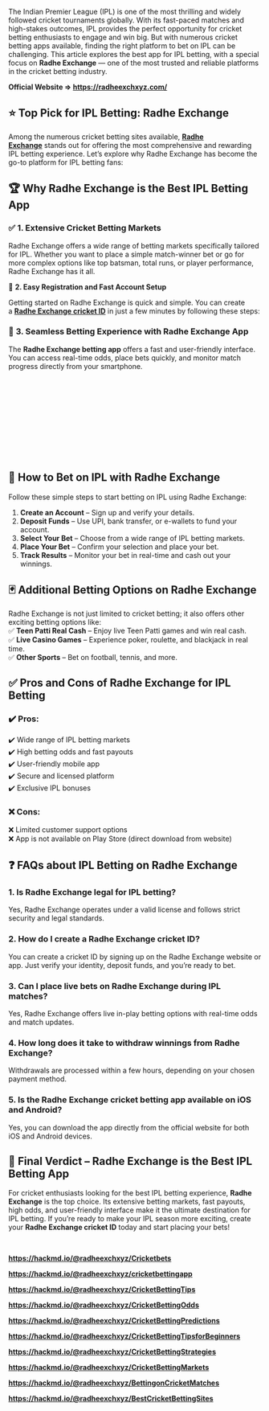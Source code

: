 <p data-start="54" data-end="598">The Indian Premier League (IPL) is one of the most thrilling and widely followed cricket tournaments globally. With its fast-paced matches and high-stakes outcomes, IPL provides the perfect opportunity for cricket betting enthusiasts to engage and win big. But with numerous cricket betting apps available, finding the right platform to bet on IPL can be challenging. This article explores the best app for IPL betting, with a special focus on <strong data-start="498" data-end="516">Radhe Exchange</strong> &mdash; one of the most trusted and reliable platforms in the cricket betting industry.</p>
<p data-start="54" data-end="598"><strong>Official Website =&gt; <a href="https://radheexchxyz.com/">https://radheexchxyz.com/</a></strong></p>
<h2 data-start="605" data-end="656"><strong>⭐ Top Pick for IPL Betting: Radhe Exchange</strong></h2>
<p data-start="657" data-end="897">Among the numerous cricket betting sites available,&nbsp;<strong><a href="https://radheexchxyz.com/">Radhe Exchange</a></strong>&nbsp;stands out for offering the most comprehensive and rewarding IPL betting experience. Let&rsquo;s explore why Radhe Exchange has become the go-to platform for IPL betting fans:</p>
<h2 data-start="1514" data-end="1572">🏆 <strong data-start="1520" data-end="1570">Why Radhe Exchange is the Best IPL Betting App</strong></h2>
<h3 data-start="1574" data-end="1622">✅ <strong data-start="1580" data-end="1620">1. Extensive Cricket Betting Markets</strong></h3>
<p data-start="1623" data-end="1872">Radhe Exchange offers a wide range of betting markets specifically tailored for IPL. Whether you want to place a simple match-winner bet or go for more complex options like top batsman, total runs, or player performance, Radhe Exchange has it all.</p>
<p data-start="1874" data-end="1929">🎯 <strong data-start="2060" data-end="2107">2. Easy Registration and Fast Account Setup</strong></p>
<p data-start="2110" data-end="2261">Getting started on Radhe Exchange is quick and simple. You can create a&nbsp;<strong><a href="https://radheexchxyz.com/">Radhe Exchange cricket ID</a></strong>&nbsp;in just a few minutes by following these steps:</p>
<h3 data-start="2548" data-end="2615">📲 <strong data-start="2555" data-end="2613">3. Seamless Betting Experience with Radhe Exchange App</strong></h3>
<p data-start="2616" data-end="2804">The <strong data-start="2620" data-end="2650">Radhe Exchange betting app</strong> offers a fast and user-friendly interface. You can access real-time odds, place bets quickly, and monitor match progress directly from your smartphone.</p>
<p data-start="2806" data-end="2941">&nbsp;</p>
<h3 data-start="2948" data-end="2990">&nbsp;</h3>
<h3 data-start="3303" data-end="3359">&nbsp;</h3>
<h2 data-start="3692" data-end="3760">&nbsp;</h2>
<h2 data-start="4401" data-end="4450">🚀 <strong data-start="4407" data-end="4448">How to Bet on IPL with Radhe Exchange</strong></h2>
<p data-start="4451" data-end="4524">Follow these simple steps to start betting on IPL using Radhe Exchange:</p>
<ol data-start="4525" data-end="4898">
<li data-start="4525" data-end="4586"><strong data-start="4528" data-end="4549">Create an Account</strong> &ndash; Sign up and verify your details.</li>
<li data-start="4587" data-end="4670"><strong data-start="4590" data-end="4607">Deposit Funds</strong> &ndash; Use UPI, bank transfer, or e-wallets to fund your account.</li>
<li data-start="4671" data-end="4746"><strong data-start="4674" data-end="4693">Select Your Bet</strong> &ndash; Choose from a wide range of IPL betting markets.</li>
<li data-start="4747" data-end="4815"><strong data-start="4750" data-end="4768">Place Your Bet</strong> &ndash; Confirm your selection and place your bet.</li>
<li data-start="4816" data-end="4898"><strong data-start="4819" data-end="4836">Track Results</strong> &ndash; Monitor your bet in real-time and cash out your winnings.</li>
</ol>
<h2 data-start="4905" data-end="4961">🃏 <strong data-start="4911" data-end="4959">Additional Betting Options on Radhe Exchange</strong></h2>
<p data-start="4962" data-end="5290">Radhe Exchange is not just limited to cricket betting; it also offers other exciting betting options like:<br data-start="5068" data-end="5071" /> ✅ <strong data-start="5073" data-end="5097">Teen Patti Real Cash</strong> &ndash; Enjoy live Teen Patti games and win real cash.<br data-start="5146" data-end="5149" /> ✅ <strong data-start="5151" data-end="5172">Live Casino Games</strong> &ndash; Experience poker, roulette, and blackjack in real time.<br data-start="5230" data-end="5233" /> ✅ <strong data-start="5235" data-end="5251">Other Sports</strong> &ndash; Bet on football, tennis, and more.</p>
<h2 data-start="5297" data-end="5355">✅ <strong data-start="5302" data-end="5353">Pros and Cons of Radhe Exchange for IPL Betting</strong></h2>
<h3 data-start="5356" data-end="5374">✔️ <strong data-start="5363" data-end="5372">Pros:</strong></h3>
<p data-start="5375" data-end="5544">✔️ Wide range of IPL betting markets<br data-start="5411" data-end="5414" /> ✔️ High betting odds and fast payouts<br data-start="5451" data-end="5454" /> ✔️ User-friendly mobile app<br data-start="5481" data-end="5484" /> ✔️ Secure and licensed platform<br data-start="5515" data-end="5518" /> ✔️ Exclusive IPL bonuses</p>
<h3 data-start="5546" data-end="5563">❌ <strong data-start="5552" data-end="5561">Cons:</strong></h3>
<p data-start="5564" data-end="5670">❌ Limited customer support options<br data-start="5598" data-end="5601" /> ❌ App is not available on Play Store (direct download from website)</p>
<h2 data-start="5677" data-end="5728">❓ <strong data-start="5682" data-end="5726">FAQs about IPL Betting on Radhe Exchange</strong></h2>
<h3 data-start="5730" data-end="5783"><strong data-start="5734" data-end="5781">1. Is Radhe Exchange legal for IPL betting?</strong></h3>
<p data-start="5784" data-end="5885">Yes, Radhe Exchange operates under a valid license and follows strict security and legal standards.</p>
<h3 data-start="5887" data-end="5944"><strong data-start="5891" data-end="5942">2. How do I create a Radhe Exchange cricket ID?</strong></h3>
<p data-start="5945" data-end="6093">You can create a cricket ID by signing up on the Radhe Exchange website or app. Just verify your identity, deposit funds, and you&rsquo;re ready to bet.</p>
<h3 data-start="6095" data-end="6167"><strong data-start="6099" data-end="6165">3. Can I place live bets on Radhe Exchange during IPL matches?</strong></h3>
<p data-start="6168" data-end="6264">Yes, Radhe Exchange offers live in-play betting options with real-time odds and match updates.</p>
<h3 data-start="6266" data-end="6342"><strong data-start="6270" data-end="6340">4. How long does it take to withdraw winnings from Radhe Exchange?</strong></h3>
<p data-start="6343" data-end="6431">Withdrawals are processed within a few hours, depending on your chosen payment method.</p>
<h3 data-start="6433" data-end="6517"><strong data-start="6437" data-end="6515">5. Is the Radhe Exchange cricket betting app available on iOS and Android?</strong></h3>
<p data-start="6518" data-end="6618">Yes, you can download the app directly from the official website for both iOS and Android devices.</p>
<h2 data-start="6625" data-end="6695">🎯 <strong data-start="6631" data-end="6693">Final Verdict &ndash; Radhe Exchange is the Best IPL Betting App</strong></h2>
<p data-start="6696" data-end="7068" data-is-last-node="" data-is-only-node="">For cricket enthusiasts looking for the best IPL betting experience, <strong data-start="6765" data-end="6783">Radhe Exchange</strong> is the top choice. Its extensive betting markets, fast payouts, high odds, and user-friendly interface make it the ultimate destination for IPL betting. If you&rsquo;re ready to make your IPL season more exciting, create your <strong data-start="7004" data-end="7033">Radhe Exchange cricket ID</strong> today and start placing your bets!</p>
<p data-start="6696" data-end="7068" data-is-last-node="" data-is-only-node="">&nbsp;</p>
<p><strong><a href="https://hackmd.io/@radheexchxyz/Cricketbets">https://hackmd.io/@radheexchxyz/Cricketbets</a> </strong></p>
<p><strong><a href="https://hackmd.io/@radheexchxyz/cricketbettingapp">https://hackmd.io/@radheexchxyz/cricketbettingapp</a> </strong></p>
<p><strong><a href="https://hackmd.io/@radheexchxyz/CricketBettingTips">https://hackmd.io/@radheexchxyz/CricketBettingTips</a> </strong></p>
<p><strong><a href="https://hackmd.io/@radheexchxyz/CricketBettingOdds">https://hackmd.io/@radheexchxyz/CricketBettingOdds</a> </strong></p>
<p><strong><a href="https://hackmd.io/@radheexchxyz/CricketBettingPredictions">https://hackmd.io/@radheexchxyz/CricketBettingPredictions</a> </strong></p>
<p><strong><a href="https://hackmd.io/@radheexchxyz/CricketBettingTipsforBeginners">https://hackmd.io/@radheexchxyz/CricketBettingTipsforBeginners</a> </strong></p>
<p><strong><a href="https://hackmd.io/@radheexchxyz/CricketBettingStrategies">https://hackmd.io/@radheexchxyz/CricketBettingStrategies</a> </strong></p>
<p><strong><a href="https://hackmd.io/@radheexchxyz/CricketBettingMarkets">https://hackmd.io/@radheexchxyz/CricketBettingMarkets</a> </strong></p>
<p><strong><a href="https://hackmd.io/@radheexchxyz/BettingonCricketMatches">https://hackmd.io/@radheexchxyz/BettingonCricketMatches</a> </strong></p>
<p data-start="6696" data-end="7068" data-is-last-node="" data-is-only-node=""><strong><a href="https://hackmd.io/@radheexchxyz/BestCricketBettingSites">https://hackmd.io/@radheexchxyz/BestCricketBettingSites</a></strong></p>
